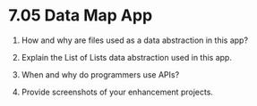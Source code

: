 # 7.05 Data Map App

1. How and why are files used as a data abstraction in this app?

2. Explain the List of Lists data abstraction used in this app.

3. When and why do programmers use APIs?

4. Provide screenshots of your enhancement projects.
